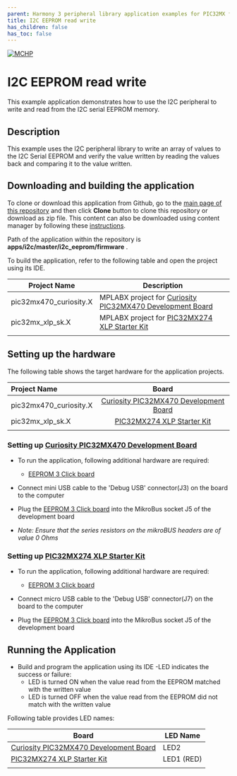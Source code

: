 ```yaml
---
parent: Harmony 3 peripheral library application examples for PIC32MX family
title: I2C EEPROM read write 
has_children: false
has_toc: false
---
```


[![MCHP](https://www.microchip.com/ResourcePackages/Microchip/assets/dist/images/logo.png)](https://www.microchip.com)

# I2C EEPROM read write

This example application demonstrates how to use the I2C peripheral to write and read from the I2C serial EEPROM memory.

## Description

This example uses the I2C peripheral library to write an array of values to the I2C Serial EEPROM and verify the value written by reading the values back and comparing it to the value written.

## Downloading and building the application

To clone or download this application from Github, go to the [main page of this repository](https://github.com/Microchip-MPLAB-Harmony/csp_apps_pic32mx) and then click **Clone** button to clone this repository or download as zip file.
This content can also be downloaded using content manager by following these [instructions](https://github.com/Microchip-MPLAB-Harmony/contentmanager/wiki).

Path of the application within the repository is **apps/i2c/master/i2c_eeprom/firmware** .

To build the application, refer to the following table and open the project using its IDE.

| Project Name      | Description                                    |
| ----------------- | ---------------------------------------------- |
| pic32mx470_curiosity.X | MPLABX project for [Curiosity PIC32MX470 Development Board](https://www.microchip.com/Developmenttools/ProductDetails/dm320103) |
| pic32mx_xlp_sk.X | MPLABX project for [PIC32MX274 XLP Starter Kit](https://www.microchip.com/DevelopmentTools/ProductDetails/DM320105) |
|||

## Setting up the hardware

The following table shows the target hardware for the application projects.

| Project Name| Board|
|:---------|:---------:|
| pic32mx470_curiosity.X | [Curiosity PIC32MX470 Development Board](https://www.microchip.com/Developmenttools/ProductDetails/dm320103) |
| pic32mx_xlp_sk.X | [PIC32MX274 XLP Starter Kit](https://www.microchip.com/DevelopmentTools/ProductDetails/DM320105) |
|||

### Setting up [Curiosity PIC32MX470 Development Board](https://www.microchip.com/Developmenttools/ProductDetails/dm320103)

- To run the application, following additional hardware are required:
  - [EEPROM 3 Click board](https://www.mikroe.com/eeprom-3-click)

- Connect mini USB cable to the 'Debug USB' connector(J3) on the board to the computer
- Plug the [EEPROM 3 Click board](https://www.mikroe.com/eeprom-3-click) into the MikroBus socket J5 of the development board
- *Note: Ensure that the series resistors on the mikroBUS headers are of value 0 Ohms*

### Setting up [PIC32MX274 XLP Starter Kit](https://www.microchip.com/DevelopmentTools/ProductDetails/DM320105)

- To run the application, following additional hardware are required:
  - [EEPROM 3 Click board](https://www.mikroe.com/eeprom-3-click)

- Connect micro USB cable to the 'Debug USB' connector(J7) on the board to the computer
- Plug the [EEPROM 3 Click board](https://www.mikroe.com/eeprom-3-click) into the MikroBus socket J5 of the development board

## Running the Application

- Build and program the application using its IDE
-LED indicates the success or failure:
  - LED is turned ON when the value read from the EEPROM matched with the written value
  - LED is turned OFF when the value read from the EEPROM did not match with the written value

Following table provides LED names:

| Board      | LED Name |
| ---------- |--------- |
| [Curiosity PIC32MX470 Development Board](https://www.microchip.com/Developmenttools/ProductDetails/dm320103) | LED2 |
|  [PIC32MX274 XLP Starter Kit](https://www.microchip.com/DevelopmentTools/ProductDetails/DM320105)  | LED1 (RED)  |
||||
